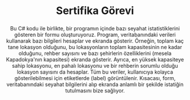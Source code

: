 <h1 align="center">Sertifika Görevi</h1>

###

<p align="center">Bu C# kodu ile birlikte, bir programın içinde bazı seyahat istatistiklerini gösteren bir formu oluşturuyoruz. Program, veritabanındaki verileri kullanarak bazı bilgileri hesaplar ve ekranda gösterir. Örneğin, toplam kaç tane lokasyon olduğunu, bu lokasyonların toplam kapasitesinin ne kadar olduğunu, rehber sayısını ve bazı şehirlerin özelliklerini (mesela Kapadokya'nın kapasitesi) ekranda gösterir. Ayrıca, en yüksek kapasiteye sahip lokasyonu, en pahalı lokasyonu ve bir rehberin sorumlu olduğu lokasyon sayısını da hesaplar. Tüm bu veriler, kullanıcıya kolayca gösterilebilmesi için etiketlerde (label) görüntülenir. Kısacası, form, veritabanındaki seyahat bilgilerini alıp ekranda anlamlı bir şekilde istatiğin tutulmasını bize sağlıyor.</p>

###
